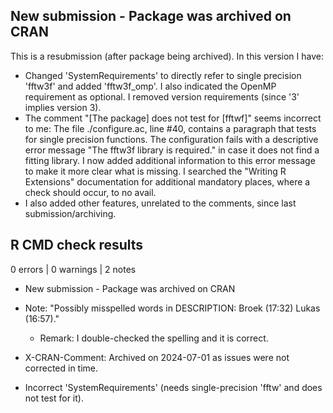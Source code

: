 ## New submission - Package was archived on CRAN

This is a resubmission (after package being archived). In this version I have:

-   Changed 'SystemRequirements' to directly refer to single precision 'fftw3f' and added 'fftw3f_omp'. I also indicated the OpenMP requirement as optional. I removed version requirements (since '3' implies version 3).
-   The comment "[The package] does not test for [fftwf]" seems incorrect to me: The file ./configure.ac, line #40, contains a paragraph that tests for single precision functions. The configuration fails with a descriptive error message "The fftw3f library is required." in case it does not find a fitting library. I now added additional information to this error message to make it more clear what is missing. I searched the "Writing R Extensions" documentation for additional mandatory places, where a check should occur, to no avail.
-   I also added other features, unrelated to the comments, since last submission/archiving.

## R CMD check results

0 errors \| 0 warnings \| 2 notes

-   New submission - Package was archived on CRAN

-   Note: "Possibly misspelled words in DESCRIPTION: Broek (17:32) Lukas (16:57)."

    -   Remark: I double-checked the spelling and it is correct.

-   X-CRAN-Comment: Archived on 2024-07-01 as issues were not corrected in time.

-   Incorrect 'SystemRequirements' (needs single-precision 'fftw' and does not test for it).
